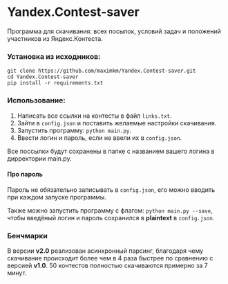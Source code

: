 # Yandex.Contest-saver
Программа для скачивания: всех посылок, условий задач и положений участников из Яндекс.Контеста.
### Установка из исходников:
```
git clone https://github.com/maximkm/Yandex.Contest-saver.git
cd Yandex.Contest-saver
pip install -r requirements.txt
```
### Использование:
1. Написать все ссылки на контесты в файл ```links.txt```.
2. Зайти в ```config.json``` и поставить желаемые настройки скачивания.
3. Запустить программу: ```python main.py```.
4. Ввести логин и пароль, если не ввели их в ```config.json```.

Все поссылки будут сохранены в папке с названием вашего логина в дирректории main.py.

#### Про пароль
Пароль не обязательно записывать в ```config.json```, его можно вводить при каждом запуске программы.

Также можно запустить программу с флагом: ```python main.py --save```, чтобы введёный логин и пароль сохранился в **plaintext** в ```config.json```.

### Бенчмарки
В версии **v2.0** реализован асинхронный парсинг, благодаря чему скачивание происходит более чем в 4 раза быстрее по сравнению с версией **v1.0**. 50 контестов полностью скачиваются примерно за 7 минут.